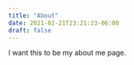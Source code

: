 ```yaml
---
title: "About"
date: 2021-02-21T23:21:23-06:00
draft: false
---
```


I want this to be my about me page.
